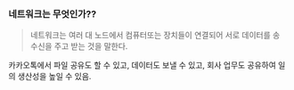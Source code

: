 ### 네트워크는 무엇인가?? 


> 네트워크는 여러 대 노드에서 컴퓨터또는 장치들이 연결되어 서로 데이터를 송 수신을 주고 받는 것을 말한다.
<p>
  카카오톡에서 파일 공유도 할 수 있고, 데이터도 보낼 수 있고, 회사 업무도 공유하여 일의 생산성을 높일 수 있음. </br>
</p>




